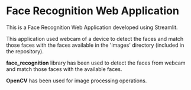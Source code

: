 # Face Recognition Web Application
This is a Face Recognition Web Application developed using Streamlit.

This application used webcam of a device to detect the faces and match those faces with the faces available in the 'images' directory (included in the repository).

**face_recognition** library has been used to detect the faces from webcam and match those faces with the available faces.

**OpenCV** has been used for image processing operations.